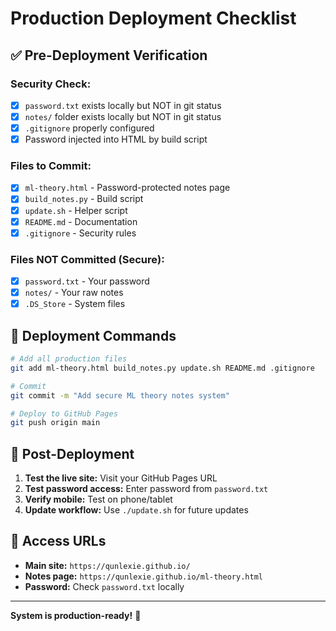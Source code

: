# Production Deployment Checklist

## ✅ Pre-Deployment Verification

### Security Check:
- [x] `password.txt` exists locally but NOT in git status
- [x] `notes/` folder exists locally but NOT in git status  
- [x] `.gitignore` properly configured
- [x] Password injected into HTML by build script

### Files to Commit:
- [x] `ml-theory.html` - Password-protected notes page
- [x] `build_notes.py` - Build script
- [x] `update.sh` - Helper script
- [x] `README.md` - Documentation
- [x] `.gitignore` - Security rules

### Files NOT Committed (Secure):
- [x] `password.txt` - Your password
- [x] `notes/` - Your raw notes
- [x] `.DS_Store` - System files

## 🚀 Deployment Commands

```bash
# Add all production files
git add ml-theory.html build_notes.py update.sh README.md .gitignore

# Commit
git commit -m "Add secure ML theory notes system"

# Deploy to GitHub Pages
git push origin main
```

## 🔐 Post-Deployment

1. **Test the live site:** Visit your GitHub Pages URL
2. **Test password access:** Enter password from `password.txt`
3. **Verify mobile:** Test on phone/tablet
4. **Update workflow:** Use `./update.sh` for future updates

## 📱 Access URLs

- **Main site:** `https://qunlexie.github.io/`
- **Notes page:** `https://qunlexie.github.io/ml-theory.html`
- **Password:** Check `password.txt` locally

---

**System is production-ready!** 🎉
